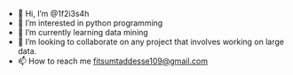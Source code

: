 - 👋 Hi, I’m @1f2i3s4h
- 👀 I’m interested in python programming
- 🌱 I’m currently learning data mining
- 💞️ I’m looking to collaborate on any project that involves working on large data.
- 📫 How to reach me fitsumtaddesse109@gmail.com

<!---
1f2i3s4h/1f2i3s4h is a ✨ special ✨ repository because its `README.md` (this file) appears on your GitHub profile.
You can click the Preview link to take a look at your changes.
--->
